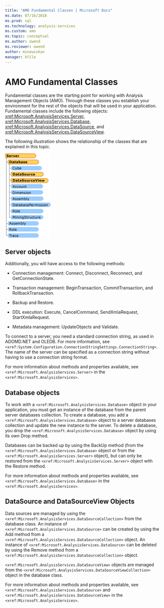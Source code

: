 ```yaml
---
title: "AMO Fundamental Classes | Microsoft Docs"
ms.date: 07/16/2018
ms.prod: sql
ms.technology: analysis-services
ms.custom: amo
ms.topic: conceptual
ms.author: owend
ms.reviewer: owend
author: minewiskan
manager: kfile
---
```

# AMO Fundamental Classes
  Fundamental classes are the starting point for working with Analysis Management Objects (AMO). Through these classes you establish your environment for the rest of the objects that will be used in your application. Fundamental classes include the following objects: <xref:Microsoft.AnalysisServices.Server>, <xref:Microsoft.AnalysisServices.Database>, <xref:Microsoft.AnalysisServices.DataSource>, and <xref:Microsoft.AnalysisServices.DataSourceView>.  
  
 The following illustration shows the relationship of the classes that are explained in this topic.  
  
 ![AMO Fundamental Classes](media/amo-fundamentalclasses.gif "AMO Fundamental Classes")  
  
## Server objects

 Additionally, you will have access to the following methods:  
  
- Connection management: Connect, Disconnect, Reconnect, and GetConnectionState.  
  
- Transaction management: BeginTransaction, CommitTransaction, and RollbackTransaction.  
  
- Backup and Restore.  
  
- DDL execution: Execute, CancelCommand, SendXmlaRequest, StartXmlaRequest.  
  
- Metadata management: UpdateObjects and Validate.  
  
 To connect to a server, you need a standard connection string, as used in ADOMD.NET and OLEDB. For more information, see `<xref:System.Configuration.ConnectionStringSettings.ConnectionString>`. The name of the server can be specified as a connection string without having to use a connection string format.  
  
 For more information about methods and properties available, see `<xref:Microsoft.AnalysisServices.Server>` in the `<xref:Microsoft.AnalysisServices>`.  
  
## Database objects

 To work with a `<xref:Microsoft.AnalysisServices.Database>` object in your application, you must get an instance of the database from the parent server databases collection. To create a database, you add a `<xref:Microsoft.AnalysisServices.Database>` object to a server databases collection and update the new instance to the server. To delete a database, you drop the `<xref:Microsoft.AnalysisServices.Database>` object by using its own Drop method.  
  
 Databases can be backed up by using the BackUp method (from the `<xref:Microsoft.AnalysisServices.Database>` object or from the `<xref:Microsoft.AnalysisServices.Server>` object), but can only be restored from the `<xref:Microsoft.AnalysisServices.Server>` object with the Restore method.  
  
 For more information about methods and properties available, see `<xref:Microsoft.AnalysisServices.Database>` in the `<xref:Microsoft.AnalysisServices>`.  
  
## DataSource and DataSourceView Objects

 Data sources are managed by using the `<xref:Microsoft.AnalysisServices.DataSourceCollection>` from the database class. An instance of `<xref:Microsoft.AnalysisServices.DataSource>` can be created by using the Add method from a `<xref:Microsoft.AnalysisServices.DataSourceCollection>` object. An instance of `<xref:Microsoft.AnalysisServices.DataSource>` can be deleted by using the Remove method from a `<xref:Microsoft.AnalysisServices.DataSourceCollection>` object.  
  
 `<xref:Microsoft.AnalysisServices.DataSourceView>` objects are managed from the `<xref:Microsoft.AnalysisServices.DataSourceViewCollection>` object in the database class.  
  
 For more information about methods and properties available, see `<xref:Microsoft.AnalysisServices.DataSource>` and `<xref:Microsoft.AnalysisServices.DataSourceView>` in the `<xref:Microsoft.AnalysisServices>`.